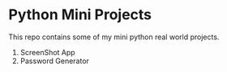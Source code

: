# Python Mini Projects

This repo contains some of my mini python real world projects.

1) ScreenShot App
2) Password Generator
